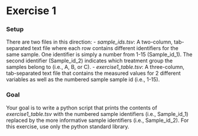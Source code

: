 # Exercise 1

### Setup

There are two files in this direction:
    - *sample_ids.tsv*: A two-column, tab-separated text file where each row contains different identifiers for the same sample. One identifier is simply a number from 1-15 (Sample_id_1). The second identifier (Sample_id_2) indicates which treatment group the samples belong to (i.e., A, B, or C).
    - *exercise1_table.tsv*: A three-column, tab-separated text file that contains the measured values for 2 different variables as well as the numbered sample sample id (i.e., 1-15).

### Goal

Your goal is to write a python script that prints the contents of *exercise1_table.tsv* with the numbered sample identifiers (i.e., Sample_id_1) replaced by the more informative sample identifiers (i.e., Sample_id_2). For this exercise, use only the python standard library.

